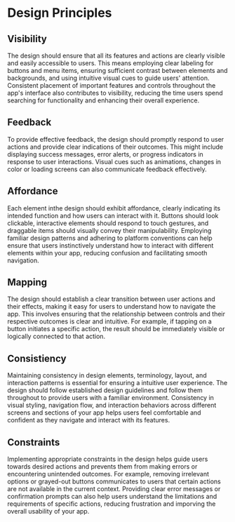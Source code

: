 # Design Principles

## Visibility

The design should ensure that all its features and actions are clearly visible and easily accessible to users. This means employing clear labeling for buttons and menu items, ensuring sufficient contrast between elements and backgrounds, and using intuitive visual cues to guide users' attention. Consistent placement of important features and controls throughout the app's interface also contributes to visibility, reducing the time users spend searching for functionality and enhancing their overall experience.

## Feedback

To provide effective feedback, the design should promptly respond to user actions and provide clear indications of their outcomes. This might include displaying success messages, error alerts, or progress indicators in response to user interactions. Visual cues such as animations, changes in color or loading screens can also communicate feedback effectively.

## Affordance

Each element inthe design should exhibit affordance, clearly indicating its intended function and how users can interact with it. Buttons should look clickable, interactive elements should respond to touch gestures, and draggable items should visually convey their manipulability. Employing familiar design patterns and adhering to platform conventions can help ensure that users instinctively understand how to interact with different elements within your app, reducing confusion and facilitating smooth navigation.

## Mapping

The design should establish a clear transition between user actions and their effects, making it easy for users to understand how to navigate the app. This involves ensuring that the relationship between controls and their respective outcomes is clear and intuitive. For example, if tapping on a button initiates a specific action, the result should be immediately visible or logically connected to that action.

## Consistiency

Maintaining consistency in design elements, terminology, layout, and interaction patterns is essential for ensuring a intuitive user experience. The design should follow established design guidelines and follow them throughout to provide users with a familiar environment. Consistency in visual styling, navigation flow, and interaction behaviors across different screens and sections of your app helps users feel comfortable and confident as they navigate and interact with its features.

## Constraints

 Implementing appropriate constraints in the design helps guide users towards desired actions and prevents them from making errors or encountering unintended outcomes. For example, removing irrelevant options or grayed-out buttons communicates to users that certain actions are not available in the current context. Providing clear error messages or confirmation prompts can also help users understand the limitations and requirements of specific actions, reducing frustration and imporving the overall usability of your app.
 